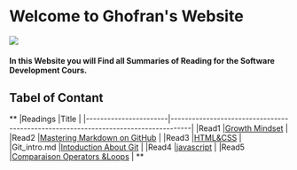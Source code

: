 # Welcome to Ghofran's Website
![](https://encrypted-tbn0.gstatic.com/images?q=tbn:ANd9GcQ7GuRWxXVeA3i83C6MbKg8z3mW2ljc7prhvQ&usqp=CAU)

#### In this Website you will Find all Summaries of Reading for the Software Development Cours.

## Tabel of Contant
**
|Readings               |Title                                                                               |
|-----------------------|------------------------------------------------------------------------------------|
|Read1                  |[Growth Mindset](https://ghofrandayyat.github.io/reading-notes/read1)               |
|Read2                  |[Mastering Markdown on GitHub](https://ghofrandayyat.github.io/reading-notes/read2) |
|Read3                  |[HTML&CSS](https://ghofrandayyat.github.io/reading-notes/read3)                     |
|Git_intro.md           |[Intoduction About Git](https://ghofrandayyat.github.io/reading-notes/Git_intro)    |
|Read4                  |[javascript](https://ghofrandayyat.github.io/reading-notes/read4)                   |
|Read5                  |[Comparaison Operators &Loops](https://ghofrandayyat.github.io/reading-notes/read5) |
**